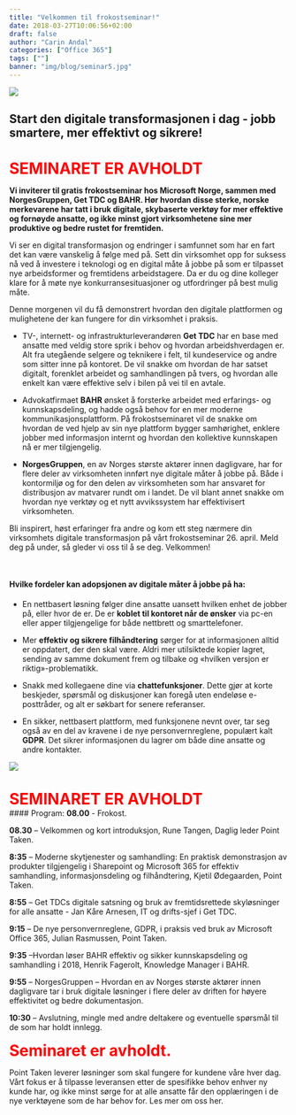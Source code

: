 ```yaml
---
title: "Velkommen til frokostseminar!"
date: 2018-03-27T10:06:56+02:00
draft: false
author: "Carin Andal"
categories: ["Office 365"]
tags: [""]
banner: "img/blog/seminar5.jpg"
---
```


<img class="img-fluid" src="/img/blog/seminar1.jpg" />

## Start den digitale transformasjonen i dag - jobb smartere, mer effektivt og sikrere!
<br><strong style="color:red; font-size:2em;">SEMINARET ER AVHOLDT</strong><br>

<strong>Vi inviterer til gratis frokostseminar hos Microsoft Norge, sammen med NorgesGruppen, Get TDC og BAHR. Hør hvordan disse sterke, norske merkevarene har tatt i bruk digitale, skybaserte verktøy for mer effektive og fornøyde ansatte, og ikke minst gjort virksomhetene sine mer produktive og bedre rustet for fremtiden.</strong>

Vi ser en digital transformasjon og endringer i samfunnet som har en fart det kan være vanskelig å følge med på. Sett din virksomhet opp for suksess nå ved å investere i teknologi og en digital måte å jobbe på som er tilpasset nye arbeidsformer og fremtidens arbeidstagere. Da er du og dine kolleger klare for å møte nye konkurransesituasjoner og utfordringer på best mulig måte. 

Denne morgenen vil du få demonstrert hvordan den digitale plattformen og mulighetene der kan fungere for din virksomhet i praksis.

* TV-, internett- og infrastrukturleverandøren <strong>Get TDC</strong> har en base med ansatte med veldig store sprik i behov og hvordan arbeidshverdagen er. Alt fra utegående selgere og teknikere i felt, til kundeservice og andre som sitter inne på kontoret. De vil snakke om hvordan de har satset digitalt, forenklet arbeidet og samhandlingen på tvers, og hvordan alle enkelt kan være effektive selv i bilen på vei til en avtale.

* Advokatfirmaet <strong>BAHR</strong> ønsket å forsterke arbeidet med erfarings- og kunnskapsdeling, og hadde også behov for en mer moderne kommunikasjonsplattform. På frokostseminaret vil de snakke om hvordan de ved hjelp av sin nye plattform bygger samhørighet, enklere jobber med informasjon internt og hvordan den kollektive kunnskapen nå er mer tilgjengelig.

* <strong>NorgesGruppen</strong>, en av Norges største aktører innen dagligvare, har for flere deler av virksomheten innført nye digitale måter å jobbe på. Både i kontormiljø og for den delen av virksomheten som har ansvaret for distribusjon av matvarer rundt om i landet. De vil blant annet snakke om hvordan nye verktøy og et nytt avvikssystem har effektivisert virksomheten.  

Bli inspirert, høst erfaringer fra andre og kom ett steg nærmere din virksomhets digitale transformasjon på vårt frokostseminar 26. april. Meld deg på under, så gleder vi oss til å se deg. Velkommen!

<br />

#### Hvilke fordeler kan adopsjonen av digitale måter å jobbe på ha:

* En nettbasert løsning følger dine ansatte uansett hvilken enhet de jobber på, eller hvor de er. De er <strong>koblet til kontoret når de ønsker</strong> via pc-en eller apper tilgjengelige for både nettbrett og smarttelefoner.

* Mer <strong>effektiv og sikrere filhåndtering</strong> sørger for at informasjonen alltid er oppdatert, der den skal være. Aldri mer utilsiktede kopier lagret, sending av samme dokument frem og tilbake og «hvilken versjon er riktig»-problematikk.

* Snakk med kollegaene dine via <strong>chattefunksjoner</strong>. Dette gjør at korte beskjeder, spørsmål og diskusjoner kan foregå uten endeløse e-posttråder, og alt er søkbart for senere referanser.

* En sikker, nettbasert plattform, med funksjonene nevnt over, tar seg også av en del av kravene i de nye personvernreglene, populært kalt <strong>GDPR</strong>. Det sikrer informasjonen du lagrer om både dine ansatte og andre kontakter.

<img class="img-fluid" src="/img/blog/seminar3.jpg" />
<br />
<br />
<br><strong style="color:red; font-size:2em;">SEMINARET ER AVHOLDT</strong><br>
#### Program:
<strong>08.00</strong> - Frokost.

<strong>08.30</strong> – Velkommen og kort introduksjon, Rune Tangen, Daglig leder Point Taken.

<strong>8:35</strong> – Moderne skytjenester og samhandling: En praktisk demonstrasjon av produkter tilgjengelig i Sharepoint og Microsoft 365 for effektiv samhandling, informasjonsdeling og filhåndtering, Kjetil Ødegaarden, Point Taken.

<strong>8:55</strong> – Get TDCs digitale satsning og bruk av fremtidsrettede skyløsninger for alle ansatte - Jan Kåre Arnesen, IT og drifts-sjef i Get TDC.

<strong>9:15</strong> – De nye personvernreglene, GDPR, i praksis ved bruk av Microsoft Office 365, Julian Rasmussen, Point Taken.

<strong>9:35</strong> –Hvordan løser BAHR effektiv og sikker kunnskapsdeling og samhandling i 2018, Henrik Fagerolt, Knowledge Manager i BAHR.

<strong>9:55</strong> – NorgesGruppen – Hvordan en av Norges største aktører innen dagligvare tar i bruk digitale løsninger i flere deler av driften for høyere effektivitet og bedre dokumentasjon.

<strong>10:30</strong> – Avslutning, mingle med andre deltakere og eventuelle spørsmål til de som har holdt innlegg.
<br />
<br />
<strong style="color:red; font-size:2em;">Seminaret er avholdt.</strong>


Point Taken leverer løsninger som skal fungere for kundene våre hver dag. Vårt fokus er å tilpasse leveransen etter de spesifikke behov enhver ny kunde har, og ikke minst sørge for at alle ansatte får den opplæringen i de nye verktøyene som de har behov for. Les mer om oss her.
